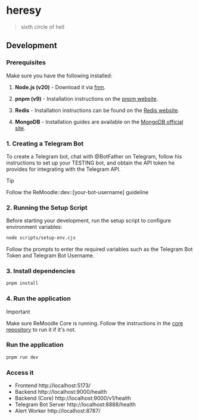 # heresy

> sixth circle of hell

## Development

### Prerequisites

Make sure you have the following installed:

1. **Node.js (v20)** - Download it via [fnm](https://github.com/Schniz/fnm).

2. **pnpm (v9)** - Installation instructions on the [pnpm website](https://pnpm.io/installation).

3. **Redis** - Installation instructions can be found on the [Redis website](https://redis.io/download).

4. **MongoDB** - Installation guides are available on the [MongoDB official site](https://www.mongodb.com/docs/manual/installation/).

### 1. Creating a Telegram Bot

To create a Telegram bot, chat with @BotFather on Telegram, follow his instructions to set up your TESTING bot, and obtain the API token he provides for integrating with the Telegram API.

> [!TIP]
> Follow the ReMoodle::dev::[your-bot-username] guideline

### 2. Running the Setup Script

Before starting your development, run the setup script to configure environment variables:

```bash
node scripts/setup-env.cjs
```

Follow the prompts to enter the required variables such as the Telegram Bot Token and Telegram Bot Username.

### 3. Install dependencies

```bash
pnpm install
```

### 4. Run the application

> [!IMPORTANT]  
> Make sure ReMoodle Core is running. Follow the instructions in the [core repository](https://github.com/remoodle/core) to run it if it's not.

### Run the application

```bash
pnpm run dev
```

### Access it

- Frontend http://localhost:5173/
- Backend http://localhost:9000/health
- Backend (Core) http://localhost:9000/v1/health
- Telegram Bot Server http://localhost:8888/health
- Alert Worker http://localhost:8787/
